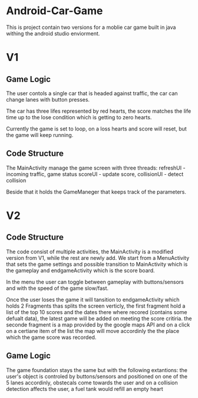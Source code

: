 # Android-Car-Game
This is project contain two versions for a moblie car game built in java withing the android studio enviorment.


# V1
## Game Logic
The user contols a single car that is headed against traffic, the car can change lanes with button presses.

The car has three lifes represented by red hearts, the score matches the life time up to the lose condition which is getting to zero hearts.

Currently the game is set to loop, on a loss hearts and score will reset, but the game will keep running.

## Code Structure

The MainActivity manage the game screen with three threads:
refreshUI - incoming traffic, game status
scoreUI - update score,
collisionUI - detect collision

Beside that it holds the GameManeger that keeps track of the parameters.


# V2
## Code Structure
The code consist of multiple  activities, the MainActivity is a modified version from V1, while the rest are newly add.
We start from a MenuActivity that sets the game settings and possible transition to MainActivity which is the gameplay and endgameActivity which is the score board.

In the menu the user can toggle between gameplay with buttons/sensors and with the speed of the game slow/fast.

Once the user loses the game it will tansition to endgameActivity which holds 2 Fragments thas splits the screen verticly, the first fragment hold a list of the top 10 scores and the dates there where recored (contains some defualt data), the latest game will be added on meeting the score critiria.
the seconde fragment is a map provided by the google maps API and on a click on a certiane item of the list the map will move accordinly the the place which the game score was recorded.


## Game Logic
The game foundation stays the same but with the following extantions:
the user's object is controled by buttons/sensors and positioned on one of the 5 lanes accordinly, obstecals come towards the user and on a collision detection affects the user, a fuel tank would refill an empty heart
